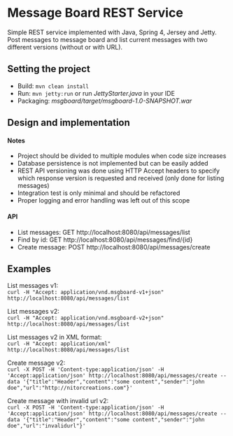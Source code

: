 Message Board REST Service
==========================

Simple REST service implemented with Java, Spring 4, Jersey and Jetty. Post messages to message board and list current messages with two different versions (without or with URL).

Setting the project
-------------------

  - Build: `mvn clean install`
  - Run: `mvn jetty:run` or run *JettyStarter.java* in your IDE
  - Packaging: *msgboard/target/msgboard-1.0-SNAPSHOT.war*

Design and implementation
-------------------------

#### Notes
- Project should be divided to multiple modules when code size increases
- Database persistence is not implemented but can be easily added
- REST API versioning was done using HTTP Accept headers to specify which response version is requested and received (only done for listing messages)
- Integration test is only minimal and should be refactored
- Proper logging and error handling was left out of this scope


#### API
- List messages: GET http://localhost:8080/api/messages/list  
- Find by id: GET http://localhost:8080/api/messages/find/{id}
- Create message: POST http://localhost:8080/api/messages/create

Examples
--------
List messages v1:   
`curl -H "Accept: application/vnd.msgboard-v1+json" http://localhost:8080/api/messages/list`

List messages v2:   
`curl -H "Accept: application/vnd.msgboard-v2+json" http://localhost:8080/api/messages/list`

List messages v2 in XML format:   
`curl -H "Accept: application/xml" http://localhost:8080/api/messages/list`

Create message v2:   
`curl -X POST -H 'Content-type:application/json' -H 'Accept:application/json' http://localhost:8080/api/messages/create --data '{"title":"Header","content":"some content","sender":"john doe","url":"http://nitorcreations.com"}'`

Create message with invalid url v2:   
`curl -X POST -H 'Content-type:application/json' -H 'Accept:application/json' http://localhost:8080/api/messages/create --data '{"title":"Header","content":"some content","sender":"john doe","url":"invalidurl"}'`
